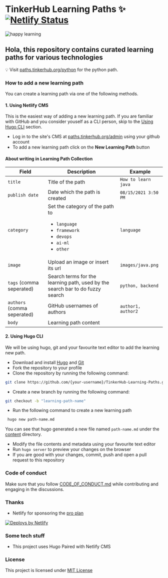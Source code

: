 # TinkerHub Learning Paths :sparkles: [![Netlify Status](https://api.netlify.com/api/v1/badges/562e1c1a-0f23-4d27-92cf-4be923e8ef91/deploy-status)](https://app.netlify.com/sites/th-learn/deploys)

![happy learning](https://user-images.githubusercontent.com/8397274/114326193-3774f480-9b51-11eb-88d3-e899e5673e98.jpg)

## Hola, this repository contains curated learning paths for various technologies

:bulb: Visit [paths.tinkerhub.org/python](https://paths.tinkerhub.org/python) for the python path.

### How to add a new learning path
You can create a learning path via one of the following methods.

#### 1. Using Netlify CMS
This is the easiest way of adding a new learning path. If you are familiar with GitHub and you consider youself as a CLI person, skip to the [Using Hugo CLI](#2-using-hugo-cli) section.

- Log in to the site's CMS at [paths.tinkerhub.org/admin](https://paths.tinkerhub.org/admin) using your github account
- To add a new learning path click on the **New Learning Path** button

#### About writing in Learning Path Collection

| Field                       | Description                                                                                                                       | Example              |
| --------------------------- | --------------------------------------------------------------------------------------------------------------------------------- | -------------------- |
| `title`                     | Title of the path                                                                                                                 | `How to learn java`  |
| `publish date`              | Date which the path is created                                                                                                    | `08/15/2021 3:50 PM` |
| `category`                  | Set the category of the path to <ul><li>`language`</li><li>`framework`</li><li>`devops`</li><li>`ai-ml`</li><li>`other`</li></ul> | `language`           |
| `image`                     | Upload an image or insert its url                                                                                                 |     `images/java.png`         |
| `tags` (comma seperated)    | Search terms for the learning path, used by the search bar to do fuzzy search                                                     | `python, backend`    |
| `authors` (comma seperated) | GitHub usernames of authors                                                                                                       | `author1, author2`   |
| `body` | Learning path content                                                                                                                                  |                      |

#### 2. Using Hugo CLI
We will be using hugo, git and your favourite text editor to add the learning new path.

- Download and install [Hugo](https://gohugo.io/) and [Git](https://git-scm.com/)
- Fork the repository to your profile
- Clone the repository by running the following command:
```bash
git clone https://github.com/{your-username}/TinkerHub-Learning-Paths.git
```
- Create a new branch by running the following command:
```bash
git checkout -b "learning-path-name"
```
- Run the following command to create a new learning path
```bash
 hugo new path-name.md
```
You can see that hugo generated a new file named `path-name.md` under the [content](./content) directory.

- Modify the file contents and metadata using your favourite text editor
- Run `hugo server` to preview your changes on the browser
- If you are good with your changes, commit, push and open a pull request to this repository

### Code of conduct
Make sure that you follow [CODE_OF_CONDUCT.md](CODE_OF_CONDUCT.md) while contributing and engaging in the discussions.

### Thanks
- Netlify for sponsoring the [pro plan](https://www.netlify.com/pricing/)
<a href="https://www.netlify.com">
  <img src="https://www.netlify.com/img/global/badges/netlify-color-accent.svg" alt="Deploys by Netlify" />
</a>

### Some tech stuff
- This project uses Hugo Paired with Netlify CMS

### License

This project is licensed under [MIT License](LICENSE)
